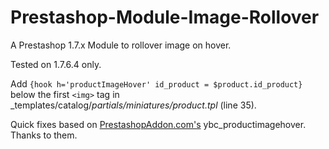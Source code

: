 # Prestashop-Module-Image-Rollover
A Prestashop 1.7.x Module to rollover image on hover.

Tested on 1.7.6.4 only.

Add `{hook h='productImageHover' id_product = $product.id_product}` below the first `<img>` tag in _templates/catalog/_partials/miniatures/product.tpl_ (line 35).

Quick fixes based on [PrestashopAddon.com's](http://prestashopaddon.com/download/prestashop-modules/free-product-image-rollover-module-for-prestashop/) ybc_productimagehover.
Thanks to them.
